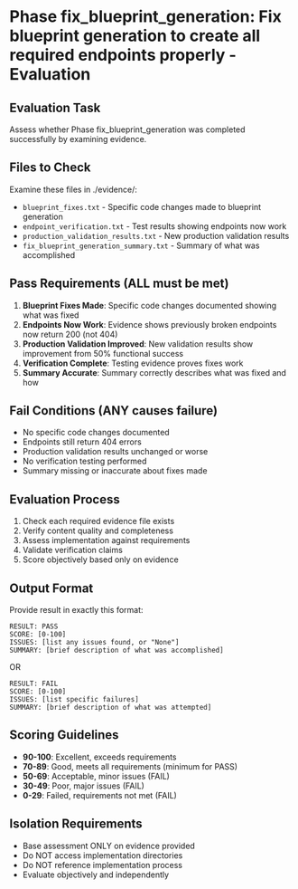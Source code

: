 # Phase fix_blueprint_generation: Fix blueprint generation to create all required endpoints properly - Evaluation

## Evaluation Task
Assess whether Phase fix_blueprint_generation was completed successfully by examining evidence.

## Files to Check
Examine these files in ./evidence/:
- `blueprint_fixes.txt` - Specific code changes made to blueprint generation
- `endpoint_verification.txt` - Test results showing endpoints now work
- `production_validation_results.txt` - New production validation results
- `fix_blueprint_generation_summary.txt` - Summary of what was accomplished

## Pass Requirements (ALL must be met)
1. **Blueprint Fixes Made**: Specific code changes documented showing what was fixed
2. **Endpoints Now Work**: Evidence shows previously broken endpoints now return 200 (not 404)
3. **Production Validation Improved**: New validation results show improvement from 50% functional success
4. **Verification Complete**: Testing evidence proves fixes work
5. **Summary Accurate**: Summary correctly describes what was fixed and how

## Fail Conditions (ANY causes failure)
- No specific code changes documented
- Endpoints still return 404 errors
- Production validation results unchanged or worse
- No verification testing performed
- Summary missing or inaccurate about fixes made

## Evaluation Process
1. Check each required evidence file exists
2. Verify content quality and completeness
3. Assess implementation against requirements
4. Validate verification claims
5. Score objectively based only on evidence

## Output Format
Provide result in exactly this format:

```
RESULT: PASS
SCORE: [0-100]
ISSUES: [list any issues found, or "None"]
SUMMARY: [brief description of what was accomplished]
```

OR

```
RESULT: FAIL  
SCORE: [0-100]
ISSUES: [list specific failures]
SUMMARY: [brief description of what was attempted]
```

## Scoring Guidelines
- **90-100**: Excellent, exceeds requirements
- **70-89**: Good, meets all requirements (minimum for PASS)
- **50-69**: Acceptable, minor issues (FAIL)
- **30-49**: Poor, major issues (FAIL)
- **0-29**: Failed, requirements not met (FAIL)

## Isolation Requirements
- Base assessment ONLY on evidence provided
- Do NOT access implementation directories
- Do NOT reference implementation process
- Evaluate objectively and independently
